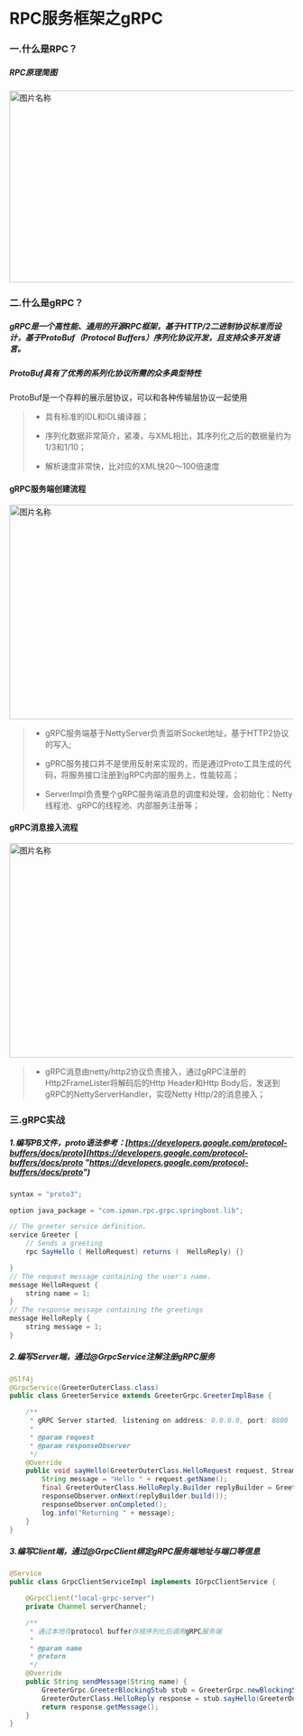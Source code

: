 # RPC服务框架之gRPC

### 一.什么是RPC？

##### RPC原理简图

<img src="https://raw.githubusercontent.com/ipipman/JavaSpringBootSamples/master/ReadmeMaterial/grpc/831608122149_.pic_hd.jpg" width = "580" height = "340" alt="图片名称" align=center />

### 二.什么是gRPC？

##### gRPC是一个高性能、通用的开源RPC框架，基于HTTP/2二进制协议标准而设计，基于ProtoBuf（Protocol Buffers）序列化协议开发，且支持众多开发语言。

##### ProtoBuf具有了优秀的系列化协议所需的众多典型特性
ProtoBuf是一个存粹的展示层协议，可以和各种传输层协议一起使用
> - 具有标准的IDL和IDL编译器；
>
> - 序列化数据非常简介，紧凑，与XML相比，其序列化之后的数据量约为1/3和1/10；
>
> - 解析速度非常快，比对应的XML快20～100倍速度


#### gRPC服务端创建流程

<img src="https://raw.githubusercontent.com/ipipman/JavaSpringBootSamples/master/ReadmeMaterial/grpc/841608122163_.pic_hd.jpg" width = "620" height = "380" alt="图片名称" align=center />

> - gRPC服务端基于NettyServer负责监听Socket地址，基于HTTP2协议的写入;
>
> - gPRC服务接口并不是使用反射来实现的，而是通过Proto工具生成的代码，将服务接口注册到gRPC内部的服务上，性能较高；
>
> - ServerImpl负责整个gRPC服务端消息的调度和处理，会初始化：Netty线程池、gRPC的线程池、内部服务注册等；

#### gRPC消息接入流程

<img src="https://raw.githubusercontent.com/ipipman/JavaSpringBootSamples/master/ReadmeMaterial/grpc/851608122185_.pic_hd.jpg" width = "620" height = "380" alt="图片名称" align=center />

> - gRPC消息由netty/http2协议负责接入，通过gRPC注册的Http2FrameLister将解码后的Http Header和Http Body后，发送到gRPC的NettyServerHandler，实现Netty Http/2的消息接入；


### 三.gRPC实战

##### 1.编写PB文件，proto语法参考：[https://developers.google.com/protocol-buffers/docs/proto](https://developers.google.com/protocol-buffers/docs/proto "https://developers.google.com/protocol-buffers/docs/proto")
```java
syntax = "proto3";

option java_package = "com.ipman.rpc.grpc.springboot.lib";

// The greeter service definition.
service Greeter {
    // Sends a greeting
    rpc SayHello ( HelloRequest) returns (  HelloReply) {}

}
// The request message containing the user's name.
message HelloRequest {
    string name = 1;
}
// The response message containing the greetings
message HelloReply {
    string message = 1;
}
```

##### 2.编写Server端，通过@GrpcService注解注册gRPC服务

```java
@Slf4j
@GrpcService(GreeterOuterClass.class)
public class GreeterService extends GreeterGrpc.GreeterImplBase {

    /**
     * gRPC Server started, listening on address: 0.0.0.0, port: 8800
     *
     * @param request
     * @param responseObserver
     */
    @Override
    public void sayHello(GreeterOuterClass.HelloRequest request, StreamObserver<GreeterOuterClass.HelloReply> responseObserver) {
        String message = "Hello " + request.getName();
        final GreeterOuterClass.HelloReply.Builder replyBuilder = GreeterOuterClass.HelloReply.newBuilder().setMessage(message);
        responseObserver.onNext(replyBuilder.build());
        responseObserver.onCompleted();
        log.info("Returning " + message);
    }
}
```

##### 3.编写Client端，通过@GrpcClient绑定gRPC服务端地址与端口等信息

```java
@Service
public class GrpcClientServiceImpl implements IGrpcClientService {

    @GrpcClient("local-grpc-server")
    private Channel serverChannel;

    /**
     * 通过本地存protocol buffer存根序列化后调用gRPC服务端
     *
     * @param name
     * @return
     */
    @Override
    public String sendMessage(String name) {
        GreeterGrpc.GreeterBlockingStub stub = GreeterGrpc.newBlockingStub(serverChannel);
        GreeterOuterClass.HelloReply response = stub.sayHello(GreeterOuterClass.HelloRequest.newBuilder().setName(name).build());
        return response.getMessage();
    }
}
```
